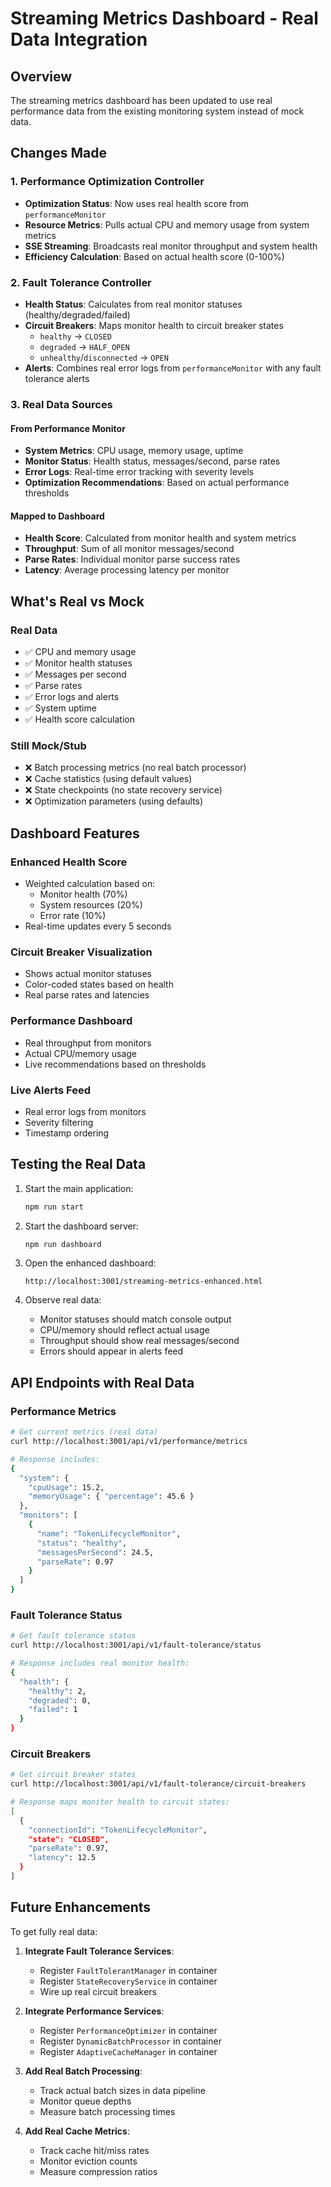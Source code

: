 # Streaming Metrics Dashboard - Real Data Integration

## Overview
The streaming metrics dashboard has been updated to use real performance data from the existing monitoring system instead of mock data.

## Changes Made

### 1. Performance Optimization Controller
- **Optimization Status**: Now uses real health score from `performanceMonitor`
- **Resource Metrics**: Pulls actual CPU and memory usage from system metrics
- **SSE Streaming**: Broadcasts real monitor throughput and system health
- **Efficiency Calculation**: Based on actual health score (0-100%)

### 2. Fault Tolerance Controller
- **Health Status**: Calculates from real monitor statuses (healthy/degraded/failed)
- **Circuit Breakers**: Maps monitor health to circuit breaker states
  - `healthy` → `CLOSED`
  - `degraded` → `HALF_OPEN`
  - `unhealthy`/`disconnected` → `OPEN`
- **Alerts**: Combines real error logs from `performanceMonitor` with any fault tolerance alerts

### 3. Real Data Sources

#### From Performance Monitor
- **System Metrics**: CPU usage, memory usage, uptime
- **Monitor Status**: Health status, messages/second, parse rates
- **Error Logs**: Real-time error tracking with severity levels
- **Optimization Recommendations**: Based on actual performance thresholds

#### Mapped to Dashboard
- **Health Score**: Calculated from monitor health and system metrics
- **Throughput**: Sum of all monitor messages/second
- **Parse Rates**: Individual monitor parse success rates
- **Latency**: Average processing latency per monitor

## What's Real vs Mock

### Real Data
- ✅ CPU and memory usage
- ✅ Monitor health statuses
- ✅ Messages per second
- ✅ Parse rates
- ✅ Error logs and alerts
- ✅ System uptime
- ✅ Health score calculation

### Still Mock/Stub
- ❌ Batch processing metrics (no real batch processor)
- ❌ Cache statistics (using default values)
- ❌ State checkpoints (no state recovery service)
- ❌ Optimization parameters (using defaults)

## Dashboard Features

### Enhanced Health Score
- Weighted calculation based on:
  - Monitor health (70%)
  - System resources (20%)
  - Error rate (10%)
- Real-time updates every 5 seconds

### Circuit Breaker Visualization
- Shows actual monitor statuses
- Color-coded states based on health
- Real parse rates and latencies

### Performance Dashboard
- Real throughput from monitors
- Actual CPU/memory usage
- Live recommendations based on thresholds

### Live Alerts Feed
- Real error logs from monitors
- Severity filtering
- Timestamp ordering

## Testing the Real Data

1. Start the main application:
   ```bash
   npm run start
   ```

2. Start the dashboard server:
   ```bash
   npm run dashboard
   ```

3. Open the enhanced dashboard:
   ```
   http://localhost:3001/streaming-metrics-enhanced.html
   ```

4. Observe real data:
   - Monitor statuses should match console output
   - CPU/memory should reflect actual usage
   - Throughput should show real messages/second
   - Errors should appear in alerts feed

## API Endpoints with Real Data

### Performance Metrics
```bash
# Get current metrics (real data)
curl http://localhost:3001/api/v1/performance/metrics

# Response includes:
{
  "system": { 
    "cpuUsage": 15.2,
    "memoryUsage": { "percentage": 45.6 }
  },
  "monitors": [
    {
      "name": "TokenLifecycleMonitor",
      "status": "healthy",
      "messagesPerSecond": 24.5,
      "parseRate": 0.97
    }
  ]
}
```

### Fault Tolerance Status
```bash
# Get fault tolerance status
curl http://localhost:3001/api/v1/fault-tolerance/status

# Response includes real monitor health:
{
  "health": {
    "healthy": 2,
    "degraded": 0,
    "failed": 1
  }
}
```

### Circuit Breakers
```bash
# Get circuit breaker states
curl http://localhost:3001/api/v1/fault-tolerance/circuit-breakers

# Response maps monitor health to circuit states:
[
  {
    "connectionId": "TokenLifecycleMonitor",
    "state": "CLOSED",
    "parseRate": 0.97,
    "latency": 12.5
  }
]
```

## Future Enhancements

To get fully real data:

1. **Integrate Fault Tolerance Services**:
   - Register `FaultTolerantManager` in container
   - Register `StateRecoveryService` in container
   - Wire up real circuit breakers

2. **Integrate Performance Services**:
   - Register `PerformanceOptimizer` in container
   - Register `DynamicBatchProcessor` in container
   - Register `AdaptiveCacheManager` in container

3. **Add Real Batch Processing**:
   - Track actual batch sizes in data pipeline
   - Monitor queue depths
   - Measure batch processing times

4. **Add Real Cache Metrics**:
   - Track cache hit/miss rates
   - Monitor eviction counts
   - Measure compression ratios